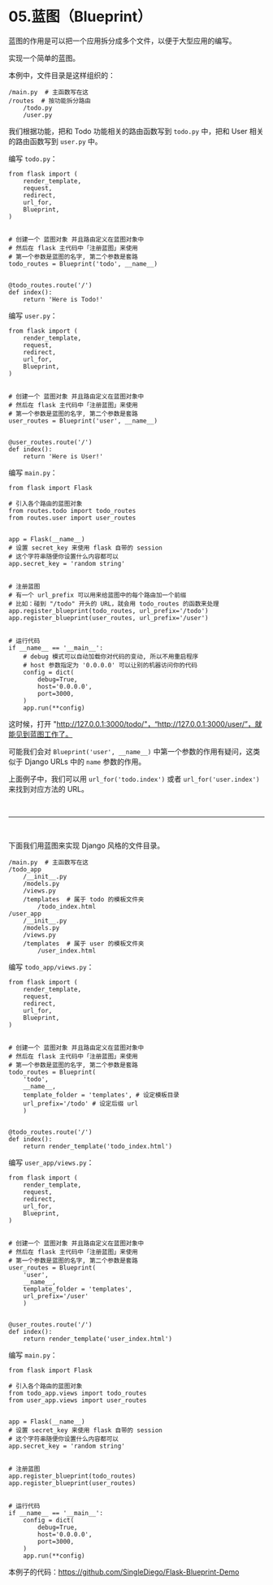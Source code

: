 # 05.蓝图（Blueprint）

蓝图的作用是可以把一个应用拆分成多个文件，以便于大型应用的编写。

实现一个简单的蓝图。

本例中，文件目录是这样组织的：
```
/main.py  # 主函数写在这
/routes  # 按功能拆分路由
    /todo.py
    /user.py
```
我们根据功能，把和 Todo 功能相关的路由函数写到 ```todo.py``` 中，把和 User 相关的路由函数写到 ```user.py``` 中。

编写 ```todo.py```：
```
from flask import (
    render_template,
    request,
    redirect,
    url_for,
    Blueprint,
)


# 创建一个 蓝图对象 并且路由定义在蓝图对象中
# 然后在 flask 主代码中「注册蓝图」来使用
# 第一个参数是蓝图的名字, 第二个参数是套路
todo_routes = Blueprint('todo', __name__)


@todo_routes.route('/')
def index():
    return 'Here is Todo!'
```

编写 ```user.py```：
```
from flask import (
    render_template,
    request,
    redirect,
    url_for,
    Blueprint,
)


# 创建一个 蓝图对象 并且路由定义在蓝图对象中
# 然后在 flask 主代码中「注册蓝图」来使用
# 第一个参数是蓝图的名字, 第二个参数是套路
user_routes = Blueprint('user', __name__)


@user_routes.route('/')
def index():
    return 'Here is User!'
```

编写 ```main.py```：
```
from flask import Flask

# 引入各个路由的蓝图对象
from routes.todo import todo_routes
from routes.user import user_routes


app = Flask(__name__)
# 设置 secret_key 来使用 flask 自带的 session
# 这个字符串随便你设置什么内容都可以
app.secret_key = 'random string'


# 注册蓝图
# 有一个 url_prefix 可以用来给蓝图中的每个路由加一个前缀
# 比如：碰到 "/todo" 开头的 URL，就会用 todo_routes 的函数来处理
app.register_blueprint(todo_routes, url_prefix='/todo')
app.register_blueprint(user_routes, url_prefix='/user')


# 运行代码
if __name__ == '__main__':
    # debug 模式可以自动加载你对代码的变动, 所以不用重启程序
    # host 参数指定为 '0.0.0.0' 可以让别的机器访问你的代码
    config = dict(
        debug=True,
        host='0.0.0.0',
        port=3000,
    )
    app.run(**config)
```

这时候，打开 "http://127.0.0.1:3000/todo/"，“http://127.0.0.1:3000/user/”，就能见到蓝图工作了。

可能我们会对 ``Blueprint('user', __name__)`` 中第一个参数的作用有疑问，这类似于 Django URLs 中的 ``name`` 参数的作用。

上面例子中，我们可以用 ``url_for('todo.index')`` 或者 ``url_for('user.index')`` 来找到对应方法的 URL。


<br>
<hr>
<br>


下面我们用蓝图来实现 Django 风格的文件目录。

```
/main.py  # 主函数写在这
/todo_app
    /__init__.py
    /models.py
    /views.py
    /templates  # 属于 todo 的模板文件夹
        /todo_index.html
/user_app
    /__init__.py
    /models.py
    /views.py
    /templates  # 属于 user 的模板文件夹
        /user_index.html
```

编写 ```todo_app/views.py```：
```
from flask import (
    render_template,
    request,
    redirect,
    url_for,
    Blueprint,
)


# 创建一个 蓝图对象 并且路由定义在蓝图对象中
# 然后在 flask 主代码中「注册蓝图」来使用
# 第一个参数是蓝图的名字, 第二个参数是套路
todo_routes = Blueprint(
	'todo', 
	__name__, 
	template_folder = 'templates', # 设定模板目录
    url_prefix='/todo' # 设定后缀 url
	)


@todo_routes.route('/')
def index():
    return render_template('todo_index.html')
```

编写 ```user_app/views.py```：
```
from flask import (
    render_template,
    request,
    redirect,
    url_for,
    Blueprint,
)


# 创建一个 蓝图对象 并且路由定义在蓝图对象中
# 然后在 flask 主代码中「注册蓝图」来使用
# 第一个参数是蓝图的名字, 第二个参数是套路
user_routes = Blueprint(
	'user', 
	__name__, 
	template_folder = 'templates',
    url_prefix='/user'
	)


@user_routes.route('/')
def index():
    return render_template('user_index.html')
```

编写 ```main.py```：
```
from flask import Flask

# 引入各个路由的蓝图对象
from todo_app.views import todo_routes
from user_app.views import user_routes


app = Flask(__name__)
# 设置 secret_key 来使用 flask 自带的 session
# 这个字符串随便你设置什么内容都可以
app.secret_key = 'random string'


# 注册蓝图
app.register_blueprint(todo_routes)
app.register_blueprint(user_routes)


# 运行代码
if __name__ == '__main__':
    config = dict(
        debug=True,
        host='0.0.0.0',
        port=3000,
    )
    app.run(**config)
```

本例子的代码：https://github.com/SingleDiego/Flask-Blueprint-Demo
